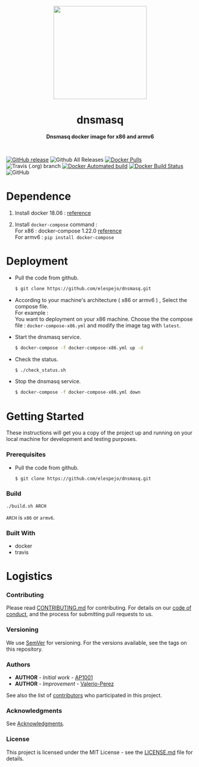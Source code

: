 <p align="center">
  <img width="250" src="LOGO">
</p>

<h1 align="center"> dnsmasq </h1>
<p align="center">
  <b >Dnsmasq docker image for x86 and armv6</b>
</p>
<br>

[![GitHub release](https://img.shields.io/github/release/elespejo/dnsmasq.svg)](https://github.com/elespejo/dnsmasq/releases)
![Github All Releases](https://img.shields.io/github/downloads/elespejo/dnsmasq/total.svg)
[![Docker Pulls](https://img.shields.io/docker/pulls/elespejo/dnsmasq.svg)](https://hub.docker.com/r/elespejo/dnsmasq/tags/)
![Travis (.org) branch](https://img.shields.io/travis/elespejo/dnsmasq/master.svg)
[![Docker Automated build](https://img.shields.io/docker/automated/elespejo/dnsmasq.svg)](https://hub.docker.com/r/elespejo/dnsmasq/)
[![Docker Build Status](https://img.shields.io/docker/build/elespejo/dnsmasq.svg)](https://hub.docker.com/r/elespejo/dnsmasq/builds/)
![GitHub](https://img.shields.io/github/license/elespejo/dnsmasq.svg)

# Dependence

1. Install docker 18.06 : [reference](https://docs.docker.com/install/linux/docker-ce/ubuntu/)

2. Install `docker-compose` command :  
For x86 : docker-compose 1.22.0 [reference](https://docs.docker.com/compose/install/)  
For armv6 : `pip install docker-compose`

# Deployment

  - Pull the code from github.
    ```bash
    $ git clone https://github.com/elespejo/dnsmasq.git
    ```

  - According to your machine's architecture ( x86 or armv6 ) , Select the compose file.  
    For example :  
    You want to deployment on your x86 machine. Choose the the compose file : `docker-compose-x86.yml` and modify the image tag with `latest`.
    
  - Start the dnsmasq service.
    ```bash
    $ docker-compose -f docker-compose-x86.yml up -d 
    ```

  - Check the status.
    ```bash
    $ ./check_status.sh
    ```

  - Stop the dnsmasq service.
    ```bash
    $ docker-compose -f docker-compose-x86.yml down
    ```


# Getting Started

These instructions will get you a copy of the project up and running on your local machine for development and testing purposes. 

### Prerequisites
  - Pull the code from github.
    ```bash
    $ git clone https://github.com/elespejo/dnsmasq.git
    ```

### Build
```bash
./build.sh ARCH
```
`ARCH` is `x86` or `armv6`.

### Built With
  - docker 
  - travis

# Logistics

### Contributing

Please read [CONTRIBUTING.md](https://github.com/elespejo/dnsmasq/blob/master/docs/CONTRIBUTING.md) for contributing.
For details on our [code of conduct](https://github.com/elespejo/dnsmasq/blob/master/docs/CODE_OF_CONDUCT.md), and the process for submitting pull requests to us.

### Versioning

We use [SemVer](http://semver.org/) for versioning. For the versions available, see the tags on this repository.

### Authors

* **AUTHOR** - *Initial work* - [AP1001](https://github.com/AP1001)
* **AUTHOR** - *Improvement* - [Valerio-Perez](https://github.com/Valerio-Perez)

See also the list of [contributors](https://github.com/elespejo/dnsmasq/graphs/contributors) who participated in this project.

### Acknowledgments

See [Acknowledgments](https://github.com/elespejo/dnsmasq/blob/master/docs/ACKNOWLEDGMENTS.md).


### License

This project is licensed under the MIT License - see the [LICENSE.md](https://github.com/elespejo/dnsmasq/blob/master/LICENSE.md) file for details.

